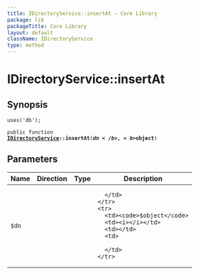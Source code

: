```yaml
---
title: IDirectoryService::insertAt — Core Library
package: lib
packageTitle: Core Library
layout: default
className: IDirectoryService
type: method
---
```


# IDirectoryService::insertAt

## Synopsis

<code>uses('db');</code>

<code>public function <b><a href="IDirectoryService">IDirectoryService</a>::insertAt</b>(<b>$dn</b>, <b>$object</b>)</code>

## Parameters

<table>
  <thead>
    <tr>
      <th>Name</th>
      <th>Direction</th>
      <th>Type</th>
      <th>Description</th>
    </tr>
  </thead>
  <tbody>
    <tr>
      <td><code>$dn</code>
      <td><i></i></td>
      <td></td>
      <td>

      </td>
    </tr>
    <tr>
      <td><code>$object</code>
      <td><i></i></td>
      <td></td>
      <td>

      </td>
    </tr>
  </tbody>
</table>

